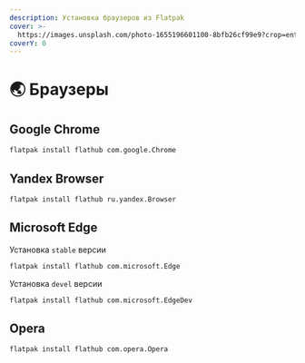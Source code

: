 ```yaml
---
description: Установка браузеров из Flatpak
cover: >-
  https://images.unsplash.com/photo-1655196601100-8bfb26cf99e9?crop=entropy&cs=srgb&fm=jpg&ixid=M3wxOTcwMjR8MHwxfHNlYXJjaHwxfHxicm93c2Vyc3xlbnwwfHx8fDE3MDc0MTg1NDJ8MA&ixlib=rb-4.0.3&q=85
coverY: 0
---
```


# 🌏 Браузеры

## Google Chrome

```bash
flatpak install flathub com.google.Chrome
```

## Yandex Browser

```bash
flatpak install flathub ru.yandex.Browser
```

## Microsoft Edge

Установка `stable` версии

```bash
flatpak install flathub com.microsoft.Edge
```

Установка `devel` версии

```bash
flatpak install flathub com.microsoft.EdgeDev
```

## Opera

```bash
flatpak install flathub com.opera.Opera
```
